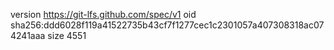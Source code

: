 version https://git-lfs.github.com/spec/v1
oid sha256:ddd6028f119a41522735b43cf7f1277cec1c2301057a407308318ac074241aaa
size 4551
